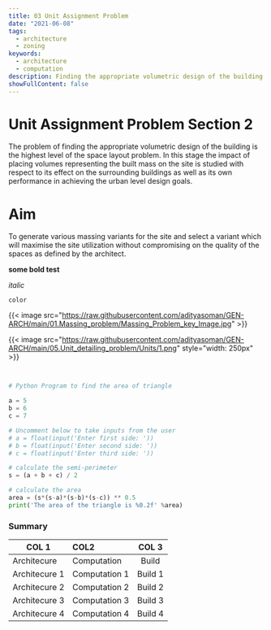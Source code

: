 ```yaml
---
title: 03 Unit Assignment Problem
date: "2021-06-08"
tags:
  - architecture
  - zoning
keywords:
  - architecture
  - computation
description: Finding the appropriate volumetric design of the building
showFullContent: false
---
```

# Unit Assignment Problem Section 2

The problem of finding the appropriate volumetric design of the building is the highest level of the space layout problem. In this stage the impact of placing volumes representing the built mass on the site is studied with respect to its effect on the surrounding buildings as well as its own performance in achieving the urban level design goals.

# Aim

To generate various massing variants for the site and select a variant which will maximise the site utilization without compromising on the quality of the spaces as defined by the architect.

**some bold test**

_italic_

`color`

{{< image src="https://raw.githubusercontent.com/adityasoman/GEN-ARCH/main/01.Massing_problem/Massing_Problem_key_Image.jpg" >}}

{{< image src="https://raw.githubusercontent.com/adityasoman/GEN-ARCH/main/05.Unit_detailing_problem/Units/1.png" style="width: 250px" >}}

```python


# Python Program to find the area of triangle

a = 5
b = 6
c = 7

# Uncomment below to take inputs from the user
# a = float(input('Enter first side: '))
# b = float(input('Enter second side: '))
# c = float(input('Enter third side: '))

# calculate the semi-perimeter
s = (a + b + c) / 2

# calculate the area
area = (s*(s-a)*(s-b)*(s-c)) ** 0.5
print('The area of the triangle is %0.2f' %area)

```

### Summary


| COL 1 | COL2 | COL 3 |
| - | :- | :-: |
| Architecure | Computation | Build |
| Architecure 1 | Computation 1 | Build 1 |
| Architecure 2 | Computation 2 | Build 2 |
| Architecure 3 | Computation 3 | Build 3 |
| Architecure 4 | Computation 4 | Build 4 |
